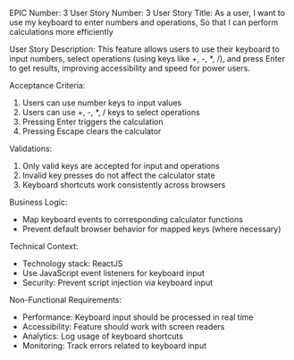 EPIC Number: 3
User Story Number: 3
User Story Title: As a user, I want to use my keyboard to enter numbers and operations, So that I can perform calculations more efficiently

User Story Description: This feature allows users to use their keyboard to input numbers, select operations (using keys like +, -, *, /), and press Enter to get results, improving accessibility and speed for power users.

Acceptance Criteria:
1. Users can use number keys to input values
2. Users can use +, -, *, / keys to select operations
3. Pressing Enter triggers the calculation
4. Pressing Escape clears the calculator

Validations:
1. Only valid keys are accepted for input and operations
2. Invalid key presses do not affect the calculator state
3. Keyboard shortcuts work consistently across browsers

Business Logic:
- Map keyboard events to corresponding calculator functions
- Prevent default browser behavior for mapped keys (where necessary)

Technical Context:
- Technology stack: ReactJS
- Use JavaScript event listeners for keyboard input
- Security: Prevent script injection via keyboard input

Non-Functional Requirements:
- Performance: Keyboard input should be processed in real time
- Accessibility: Feature should work with screen readers
- Analytics: Log usage of keyboard shortcuts
- Monitoring: Track errors related to keyboard input